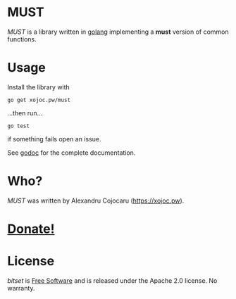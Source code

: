 # MUST
*MUST* is a library written in [golang](https://golang.org) implementing a **must** version of common functions.

# Usage
Install the library with
```
go get xojoc.pw/must
```

...then run...

````
go test
``````

if something fails open an issue.

See [godoc](https://godoc.org/xojoc.pw/must) for the complete documentation.

# Who?
*MUST* was written by Alexandru Cojocaru (https://xojoc.pw).

# [Donate!](https://liberapay.com/xojoc)

# License
*bitset* is [Free Software](https://www.gnu.org/philosophy/free-sw.html) and is released under the Apache 2.0 license. No warranty.

